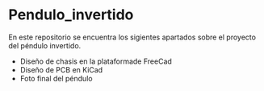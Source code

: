 # Pendulo_invertido

En este repositorio se encuentra los sigientes apartados sobre el proyecto del péndulo invertido.

* Diseño de chasis en la plataformade FreeCad
* Diseño de PCB en KiCad
* Foto final del péndulo

